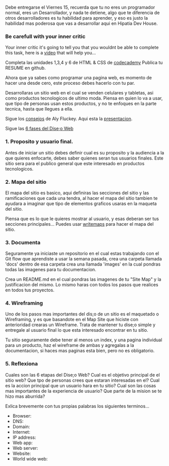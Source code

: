 
Debe entregarse el Viernes 15, recuerda que tu no eres un programador normal, eres un Desarrollador, y nada te detiene, algo que te diferencia de otros desarrolladores es tu habilidad para aprender, y eso es justo la habilidad mas poderosa que vas a desarrollar aqui en Hipatia Dev House.

### Be carefull with your inner critic
  Your inner critic it's going to tell you that you wouldnt be able to complete this task, here is  a [video](https://youtu.be/uWc4pZhnpOw) that will help you...

Completa las unidades 1,3,4 y 6 de HTML & CSS de [codecademy](https://www.codecademy.com/es/tracks/html-css-traduccion-al-espanol-america-latina-clone)
Publica tu RESUME en github.

Ahora que ya sabes como programar una pagina web, es momento de hacer una desde cero, este proceso debes hacerlo con tu par.

Desarrollaras un sitio web en el cual se venden celulares y tabletas, asi como productos tecnologicos de ultimo moda. Piensa en quien lo va a usar, que tipo de personas usan estos productos, y no te enfoques en la parte tecnica, hasta que llegues a ella.

Sigue los [consejos](https://github.com/wtfluckey/sealions-designstuffs) de Aly Fluckey. Aqui esta la [presentacion](https://speakerdeck.com/wtfluckey/design-stuffs).

Sigue las [6 fases del Dise;o Web](http://www.idesignstudios.com/blog/web-design/phases-web-design-development-process/#.V4QLh5MrIUF)

### 1. Proposito y usuario final.
Antes de iniciar un sitio debes definir cual es su proposito y la audiencia a la que quieres enfocarte, debes saber quienes seran tus usuarios finales. Este sitio sera para el publico general que este interesado en productos tecnologicos.

### 2. Mapa del sitio
El mapa del sitio es basico, aqui definiras las secciones del sitio y las ramificaciones que cada una tendra, al hacer el mapa del sitio tambien te ayudara a imaginar que tipo de elementos graficos usaras en la maqueta del sitio.

Piensa que es lo que le quieres mostrar al usuario, y esas deberan ser tus secciones principales...
Puedes usar [writemaps](https://www.writemaps.com/) para hacer el mapa del sitio.

### 3. Documenta
Seguramente ya iniciaste un repositorio en el cual estas trabajando con el Git flow que aprendiste a usar la semana pasada, crea una carpeta llamada 'docs' dentro de esa carpeta crea una llamada 'images' en la cual pondras todas las imagenes para tu documentacion.

Crea un README.md en el cual pondras las imagenes de tu "Site Map" y la justificacion del mismo. Lo mismo haras con todos los pasos que realices en todos tus proyectos.

### 4. Wireframing
Uno de los pasos mas importantes del dis;o de un sitio es el maquetado o Wireframing, y es que basandote en el Map Site que hiciste con anterioridad crearas un Wireframe. Trata de mantener tu dise;o simple y entregale al usuario final lo que esta interesado encontrar en tu sitio.

Tu sitio seguramente debe tener al menos un index, y una pagina individual para un producto, haz el wireframe de ambas y agregalas a la documentacion, si haces mas paginas esta bien, pero no es obligatorio.

### 5. Reflexiona

Cuales son las 6 etapas del Dise;o Web?
Cual es el objetivo principal de el sitio web?
Que tpo de personas crees que estaran interesadas en el?
Cual es la accion principal que un usuario hara en tu sitio?
Cual son las cosas mas importantes de la experiencia de usuario?
Que parte de la mision se te hizo mas aburrida?


Exlica brevemente con tus propias palabras los siguientes terminos...

- Browser:
- DNS:
- Domain:
- Internet:
- IP address:
- Web app:
- Web server:
- Website:
- World wide web:
